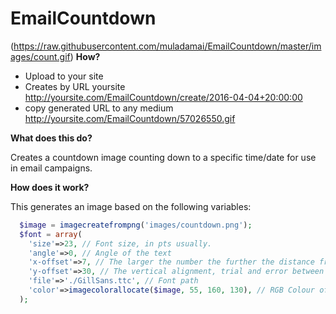 EmailCountdown
==============

(https://raw.githubusercontent.com/muladamai/EmailCountdown/master/images/count.gif)
**How?**

- Upload to your site
- Creates by URL yoursite http://yoursite.com/EmailCountdown/create/2016-04-04+20:00:00
- copy generated URL to any medium http://yoursite.com/EmailCountdown/57026550.gif

**What does this do?**

Creates a countdown image counting down to a specific time/date for use in email campaigns.

**How does it work?**

This generates an image based on the following variables:

```php
  $image = imagecreatefrompng('images/countdown.png');
  $font = array(
    'size'=>23, // Font size, in pts usually.
    'angle'=>0, // Angle of the text
    'x-offset'=>7, // The larger the number the further the distance from the left hand side, 0 to align to the left.
    'y-offset'=>30, // The vertical alignment, trial and error between 20 and 60.
    'file'=>'./GillSans.ttc', // Font path
    'color'=>imagecolorallocate($image, 55, 160, 130), // RGB Colour of the text
  );
```

